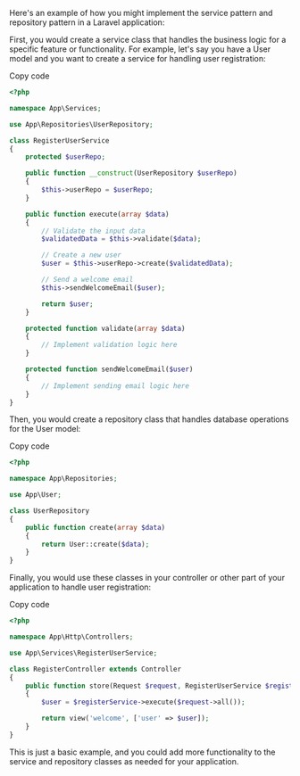Here's an example of how you might implement the service pattern and repository pattern in a Laravel application:

First, you would create a service class that handles the business logic for a specific feature or functionality. For example, let's say you have a User model and you want to create a service for handling user registration:

Copy code
```php
<?php

namespace App\Services;

use App\Repositories\UserRepository;

class RegisterUserService
{
    protected $userRepo;

    public function __construct(UserRepository $userRepo)
    {
        $this->userRepo = $userRepo;
    }

    public function execute(array $data)
    {
        // Validate the input data
        $validatedData = $this->validate($data);

        // Create a new user
        $user = $this->userRepo->create($validatedData);

        // Send a welcome email
        $this->sendWelcomeEmail($user);

        return $user;
    }

    protected function validate(array $data)
    {
        // Implement validation logic here
    }

    protected function sendWelcomeEmail($user)
    {
        // Implement sending email logic here
    }
}
```
Then, you would create a repository class that handles database operations for the User model:

Copy code
```php
<?php

namespace App\Repositories;

use App\User;

class UserRepository
{
    public function create(array $data)
    {
        return User::create($data);
    }
}
```
Finally, you would use these classes in your controller or other part of your application to handle user registration:

Copy code
```php
<?php

namespace App\Http\Controllers;

use App\Services\RegisterUserService;

class RegisterController extends Controller
{
    public function store(Request $request, RegisterUserService $registerService)
    {
        $user = $registerService->execute($request->all());

        return view('welcome', ['user' => $user]);
    }
}
```
This is just a basic example, and you could add more functionality to the service and repository classes as needed for your application.